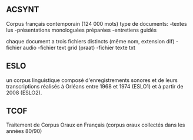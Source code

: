 ## ACSYNT
Corpus français contemporain (124 000 mots) 
type de documents:
-textes lus
-présentations monologuées préparées
-entretiens guidés

chaque document a trois fichiers distincts (même nom, extension dif)
-fichier audio
-fichier text grid (praat)
-fichier texte txt 
## ESLO
un corpus linguistique composé d'enregistrements sonores et de leurs transcriptions réalisés à Orléans entre 1968 et 1974 (ESLO1) et à partir de 2008 (ESLO2). 
## TCOF
Traitement de Corpus Oraux en Français
(corpus oraux collectés dans les années 80/90)
